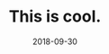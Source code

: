 ---
title: This is cool.
description: This is a post on My Blog about touchpoints and circling wagons.
date: 2018-09-30
scheduled: 2018-09-30
tags: second-tag
layout: layouts/post.njk
---